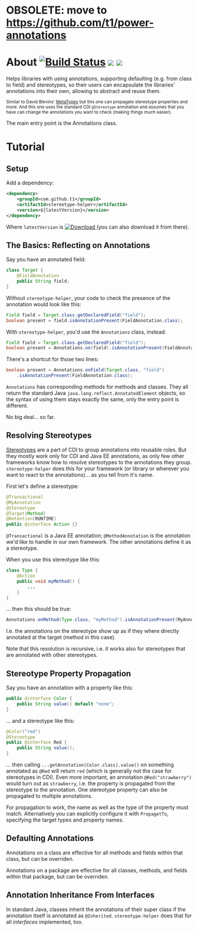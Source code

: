 # OBSOLETE: move to https://github.com/t1/power-annotations


# About [![Build Status](https://travis-ci.org/t1/stereotype-helper.svg?branch=master)](https://travis-ci.org/t1/stereotype-helper) [![](https://jitci.com/gh/t1/stereotype-helper/svg)](https://jitci.com/gh/t1/stereotype-helper) [![](https://jitpack.io/v/t1/stereotype-helper.svg)](https://jitpack.io/#t1/stereotype-helper)

Helps libraries with using annotations, supporting defaulting (e.g. from class to field) and stereotypes, so their users can encapsulate the libraries' annotations into their own, allowing to abstract and reuse them.

<small>Similar to David Blevins' [MetaTypes](https://github.com/dblevins/metatypes) but this one can propagate stereotype properties and more. And this one uses the standard CDI `@Stereotype` annotation and assumes that you have can change the annotations you want to check (making things much easier).</small>

The main entry point is the Annotations class.

# Tutorial #

## Setup ##

Add a dependency:

```xml
<dependency>
    <groupId>com.github.t1</groupId>
    <artifactId>stereotype-helper</artifactId>
    <version>${latestVersion}</version>
</dependency>
```

Where `latestVersion` is [![Download](https://api.bintray.com/packages/t1/javaee-helpers/stereotype-helper/images/download.png) ](https://bintray.com/t1/javaee-helpers/stereotype-helper/_latestVersion) (you can also download it from there).

## The Basics: Reflecting on Annotations ##

Say you have an annotated field:

```java
class Target {
    @FieldAnnotation
    public String field;
}
```

Without `stereotype-helper`, your code to check the presence of the annotation would look like this:

```java
Field field = Target.class.getDeclaredField("field");
boolean present = field.isAnnotationPresent(FieldAnnotation.class);

```

With `stereotype-helper`, you'd use the `Annotations` class, instead:

```java
Field field = Target.class.getDeclaredField("field");
boolean present = Annotations.on(field).isAnnotationPresent(FieldAnnotation.class);

```

There's a shortcut for those two lines:

```java
boolean present = Annotations.onField(Target.class, "field")
    .isAnnotationPresent(FieldAnnotation.class);
```

`Annotations` has corresponding methods for methods and classes. They all return the standard Java `java.lang.reflect.AnnotatedElement` objects, so the syntax of using them stays exactly the same, only the entry point is different.

No big deal... so far.

## Resolving Stereotypes ##

[Stereotypes](http://docs.jboss.org/cdi/api/1.2/javax/enterprise/inject/Stereotype.html) are a part of CDI to group annotations into reusable roles. But they mostly work only for CDI and Java EE annotations, as only few other frameworks know how to resolve stereotypes to the annotations they group. `stereotype-helper` does this for your framework (or library or wherever you want to react to the annotations)... as you tell from it's name.

First let's define a stereotype:

```java
@Transactional
@MyAnnotation
@Stereotype
@Target(Method)
@Retention(RUNTIME)
public @interface Action {}
```

`@Transactional` is a Java EE annotation; `@MethodAnnotation` is the annotation we'd like to handle in our own framework. The other annotations define it as a stereotype.

When you use this stereotype like this:

```java
class Type {
    @Action
    public void myMethod() {
        ...
    }
}
```

... then this should be true:

```java
Annotations.onMethod(Type.class, "myMethod").isAnnotationPresent(MyAnnotation.class);
```

I.e. the annotations on the stereotype show up as if they where directly annotated at the target (method in this case).

Note that this resolution is recursive, i.e. it works also for stereotypes that are annotated with other stereotypes.

## Stereotype Property Propagation ##

Say you have an annotation with a property like this:

```java
public @interface Color {
    public String value() default "none";
}
```

... and a stereotype like this:

```java
@Color("red")
@Stereotype
public @interface Red {
    public String value();
}
```

... then calling `...getAnnotation(Color.class).value()` on something annotated as `@Red` will return `red` (which is generally not the case for stereotypes in CDI). Even more important, an annotation `@Red("strawberry")` would turn out as `strawberry`, i.e. the property is propagated from the stereotype to the annotation. One stereotype property can also be propagated to multiple annotations.

For propagation to work, the name as well as the type of the property must match. Alternatively you can explicitly configure it with `PropagetTo`, specifying the target types and property names.

## Defaulting Annotations ##

Annotations on a class are effective for all methods and fields within that class, but can be overriden.

Annotations on a package are effective for all classes, methods, and fields within that package, but can be overriden.

## Annotation Inheritance From Interfaces ##

In standard Java, classes inherit the annotations of their super class if the annotation itself is annotated as `@Inherited`. `stereotype-helper` does that for all _interfaces_ implemented, too.
